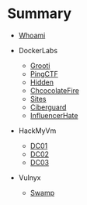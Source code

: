 # Summary

* [Whoami](README.md)

* DockerLabs
  * [Grooti](Dockerlabs/grooti.md)
  * [PingCTF](Dockerlabs/PingCTF.md)
  * [Hidden](Dockerlabs/Hidden.md)
  * [ChcocolateFire](Dockerlabs/ChocolateFire.md)
  * [Sites](Dockerlabs/sites.md)
  * [Ciberguard](Dockerlabs/Ciberguard.md)
  * [InfluencerHate](Dockerlabs/Influencerhate.md)

* HackMyVm
  * [DC01](HackMyVM/DC01.md)
  * [DC02](HackMyVM/DC02.md)
  * [DC03](HackMyVM/DC03.md)

* Vulnyx
  * [Swamp](Vulnyx/Swamp.md)

